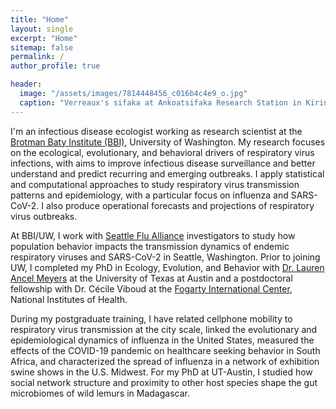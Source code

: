 ```yaml
---
title: "Home"
layout: single
excerpt: "Home"
sitemap: false
permalink: /
author_profile: true

header:
  image: "/assets/images/7814448456_c016b4c4e9_o.jpg"
  caption: "Verreaux's sifaka at Ankoatsifaka Research Station in Kirindy Mitea National Park, Madagascar. Photo by Amanda Perofsky"
---
```


I'm an infectious disease ecologist working as research scientist at the [Brotman Baty Institute (BBI)](https://brotmanbaty.org/), University of Washington. My research focuses on the ecological, evolutionary, and behavioral drivers of respiratory virus infections, with aims to improve infectious disease surveillance and better understand and predict recurring and emerging outbreaks. I apply statistical and computational approaches to study respiratory virus transmission patterns and epidemiology, with a particular focus on influenza and SARS-CoV-2. I also produce operational forecasts and projections of respiratory virus outbreaks.

At BBI/UW, I work with [Seattle Flu Alliance](https://seattleflu.org/) investigators to study how population behavior impacts the transmission dynamics of endemic respiratory viruses and SARS-CoV-2 in Seattle, Washington. Prior to joining UW, I completed my PhD in Ecology, Evolution, and Behavior with [Dr. Lauren Ancel Meyers](http://www.bio.utexas.edu/research/meyers/) at the University of Texas at Austin and a postdoctoral fellowship with Dr. Cécile Viboud at the [Fogarty International Center](https://www.fic.nih.gov/About/Staff/Pages/epidemiology-population.aspx), National Institutes of Health.

During my postgraduate training, I have related cellphone mobility to respiratory virus transmission at the city scale, linked the evolutionary and epidemiological dynamics of influenza in the United States, measured the effects of the COVID-19 pandemic on healthcare seeking behavior in South Africa, and characterized the spread of influenza in a network of exhibition swine shows in the U.S. Midwest. For my PhD at UT-Austin, I studied how social network structure and proximity to other host species shape the gut microbiomes of wild lemurs in Madagascar.